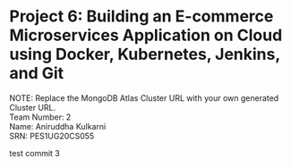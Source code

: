 # Project 6: Building an E-commerce Microservices Application on Cloud using Docker, Kubernetes, Jenkins, and Git
NOTE: Replace the MongoDB Atlas Cluster URL with your own generated Cluster URL. 
<br/>
Team Number: 2
<br/>
Name: Aniruddha Kulkarni
<br/>
SRN: PES1UG20CS055

test commit 3
